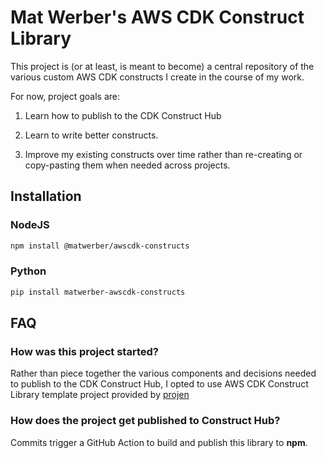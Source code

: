 # Mat Werber's AWS CDK Construct Library

This project is (or at least, is meant to become) a central repository of the various custom AWS CDK constructs I create in the course of my work.

For now, project goals are:

1. Learn how to publish to the CDK Construct Hub

2. Learn to write better constructs.

3. Improve my existing constructs over time rather than re-creating or copy-pasting them when needed across projects.

## Installation

### NodeJS

```sh
npm install @matwerber/awscdk-constructs
```

### Python

```sh
pip install matwerber-awscdk-constructs
```


## FAQ

### How was this project started?

Rather than piece together the various components and decisions needed to publish to the CDK Construct Hub, I opted to use AWS CDK Construct Library template project provided by [projen](https://projen.io/docs/project-types/aws-cdk-construct-library/)


### How does the project get published to Construct Hub?

Commits trigger a GitHub Action to build and publish this library to **npm**.
